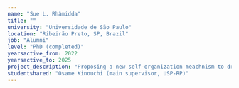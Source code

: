 ```yaml
---
name: "Sue L. Rhâmidda"
title: ""
university: "Universidade de São Paulo"
location: "Ribeirão Preto, SP, Brazil"
job: "Alumni"
level: "PhD (completed)"
yearsactive_from: 2022
yearsactive_to: 2025
project_description: "Proposing a new self-organization meachnism to drive a system toward the edge of a synchronization transition."
studentshared: "Osame Kinouchi (main supervisor, USP-RP)"
---
```

